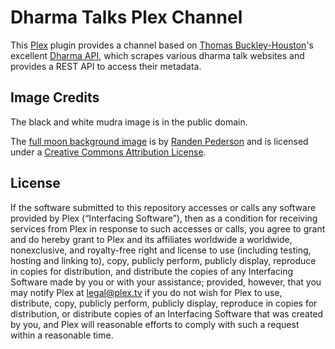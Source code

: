 # Dharma Talks Plex Channel #

This [Plex](https://plex.tv) plugin provides a channel based on [Thomas Buckley-Houston](http://tombh.co.uk/)'s excellent [Dharma API](http://dharma-api.com), which scrapes various dharma talk websites and provides a REST API to access their metadata.

## Image Credits ##

The black and white mudra image is in the public domain.

The [full moon background image](https://www.flickr.com/photos/chefranden/436640711/in/photolist-EzU58-5ecdf2-xG6t6-cEQdcG-dcMKAz-dPsvTL-iiv9b8-d9JJDx-Dmw1V-pnVUC-6o3Ncy-F5YN1-8vqT9Z-4dhQ2v-wpt4s-7B38ir-dnGZeW-iivkrA-zsUWL-rLgj6-7bUGEb-Hn9Mq-HZuZL) is by [Randen Pederson](https://www.flickr.com/photos/chefranden) and is licensed under a [Creative Commons Attribution License](https://creativecommons.org/licenses/by/2.0/).

## License ##

If the software submitted to this repository accesses or calls any software provided by Plex (“Interfacing Software”), then as a condition for receiving services from Plex in response to such accesses or calls, you agree to grant and do hereby grant to Plex and its affiliates worldwide a worldwide, nonexclusive, and royalty-free right and license to use (including testing, hosting and linking to), copy, publicly perform, publicly display, reproduce in copies for distribution, and distribute the copies of any Interfacing Software made by you or with your assistance; provided, however, that you may notify Plex at legal@plex.tv if you do not wish for Plex to use, distribute, copy, publicly perform, publicly display, reproduce in copies for distribution, or distribute copies of an Interfacing Software that was created by you, and Plex will reasonable efforts to comply with such a request within a reasonable time.
